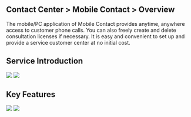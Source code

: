 ## Contact Center > Mobile Contact > Overview

The mobile/PC application of Mobile Contact provides anytime, anywhere access to customer phone calls. You can also freely create and delete consultation licenses if necessary. It is easy and convenient to set up and provide a service customer center at no initial cost.

## Service Introduction
![](http://static.toastoven.net/prod_contact_center/MC_overview_1_en.png)
![](http://static.toastoven.net/prod_contact_center/MC_overview_2_en.png)

## Key Features
![](http://static.toastoven.net/prod_contact_center/MC_overview_3_en.png)
![](http://static.toastoven.net/prod_contact_center/MC_overview_4_en.png)

